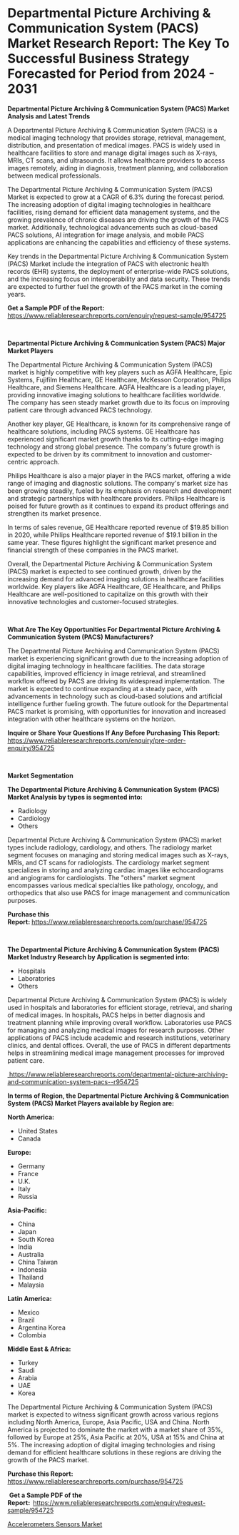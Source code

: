 <p><h1>Departmental Picture Archiving & Communication System (PACS) Market Research Report: The Key To Successful Business Strategy Forecasted for Period from 2024 - 2031</h1></p><p><strong>Departmental Picture Archiving & Communication System (PACS) Market Analysis and Latest Trends</strong></p>
<p><p>A Departmental Picture Archiving & Communication System (PACS) is a medical imaging technology that provides storage, retrieval, management, distribution, and presentation of medical images. PACS is widely used in healthcare facilities to store and manage digital images such as X-rays, MRIs, CT scans, and ultrasounds. It allows healthcare providers to access images remotely, aiding in diagnosis, treatment planning, and collaboration between medical professionals.</p><p>The Departmental Picture Archiving & Communication System (PACS) Market is expected to grow at a CAGR of 6.3% during the forecast period. The increasing adoption of digital imaging technologies in healthcare facilities, rising demand for efficient data management systems, and the growing prevalence of chronic diseases are driving the growth of the PACS market. Additionally, technological advancements such as cloud-based PACS solutions, AI integration for image analysis, and mobile PACS applications are enhancing the capabilities and efficiency of these systems.</p><p>Key trends in the Departmental Picture Archiving & Communication System (PACS) Market include the integration of PACS with electronic health records (EHR) systems, the deployment of enterprise-wide PACS solutions, and the increasing focus on interoperability and data security. These trends are expected to further fuel the growth of the PACS market in the coming years.</p></p>
<p><strong>Get a Sample PDF of the Report:&nbsp;</strong> <a href="https://www.reliableresearchreports.com/enquiry/request-sample/954725">https://www.reliableresearchreports.com/enquiry/request-sample/954725</a></p>
<p>&nbsp;</p>
<p><strong>Departmental Picture Archiving & Communication System (PACS) Major Market Players</strong></p>
<p><p>The Departmental Picture Archiving & Communication System (PACS) market is highly competitive with key players such as AGFA Healthcare, Epic Systems, Fujifilm Healthcare, GE Healthcare, McKesson Corporation, Philips Healthcare, and Siemens Healthcare. AGFA Healthcare is a leading player, providing innovative imaging solutions to healthcare facilities worldwide. The company has seen steady market growth due to its focus on improving patient care through advanced PACS technology.</p><p>Another key player, GE Healthcare, is known for its comprehensive range of healthcare solutions, including PACS systems. GE Healthcare has experienced significant market growth thanks to its cutting-edge imaging technology and strong global presence. The company's future growth is expected to be driven by its commitment to innovation and customer-centric approach.</p><p>Philips Healthcare is also a major player in the PACS market, offering a wide range of imaging and diagnostic solutions. The company's market size has been growing steadily, fueled by its emphasis on research and development and strategic partnerships with healthcare providers. Philips Healthcare is poised for future growth as it continues to expand its product offerings and strengthen its market presence.</p><p>In terms of sales revenue, GE Healthcare reported revenue of $19.85 billion in 2020, while Philips Healthcare reported revenue of $19.1 billion in the same year. These figures highlight the significant market presence and financial strength of these companies in the PACS market.</p><p>Overall, the Departmental Picture Archiving & Communication System (PACS) market is expected to see continued growth, driven by the increasing demand for advanced imaging solutions in healthcare facilities worldwide. Key players like AGFA Healthcare, GE Healthcare, and Philips Healthcare are well-positioned to capitalize on this growth with their innovative technologies and customer-focused strategies.</p></p>
<p>&nbsp;</p>
<p><strong>What Are The Key Opportunities For Departmental Picture Archiving & Communication System (PACS) Manufacturers?</strong></p>
<p><p>The Departmental Picture Archiving and Communication System (PACS) market is experiencing significant growth due to the increasing adoption of digital imaging technology in healthcare facilities. The data storage capabilities, improved efficiency in image retrieval, and streamlined workflow offered by PACS are driving its widespread implementation. The market is expected to continue expanding at a steady pace, with advancements in technology such as cloud-based solutions and artificial intelligence further fueling growth. The future outlook for the Departmental PACS market is promising, with opportunities for innovation and increased integration with other healthcare systems on the horizon.</p></p>
<p><strong>Inquire or Share Your Questions If Any Before Purchasing This Report:</strong> <a href="https://www.reliableresearchreports.com/enquiry/pre-order-enquiry/954725">https://www.reliableresearchreports.com/enquiry/pre-order-enquiry/954725</a></p>
<p>&nbsp;</p>
<p><strong>Market Segmentation</strong></p>
<p><strong>The Departmental Picture Archiving & Communication System (PACS) Market Analysis by types is segmented into:</strong></p>
<p><ul><li>Radiology</li><li>Cardiology</li><li>Others</li></ul></p>
<p><p>Departmental Picture Archiving & Communication System (PACS) market types include radiology, cardiology, and others. The radiology market segment focuses on managing and storing medical images such as X-rays, MRIs, and CT scans for radiologists. The cardiology market segment specializes in storing and analyzing cardiac images like echocardiograms and angiograms for cardiologists. The "others" market segment encompasses various medical specialties like pathology, oncology, and orthopedics that also use PACS for image management and communication purposes.</p></p>
<p><strong>Purchase this Report:&nbsp;</strong><a href="https://www.reliableresearchreports.com/purchase/954725">https://www.reliableresearchreports.com/purchase/954725</a></p>
<p>&nbsp;</p>
<p><strong>The Departmental Picture Archiving & Communication System (PACS) Market Industry Research by Application is segmented into:</strong></p>
<p><ul><li>Hospitals</li><li>Laboratories</li><li>Others</li></ul></p>
<p><p>Departmental Picture Archiving & Communication System (PACS) is widely used in hospitals and laboratories for efficient storage, retrieval, and sharing of medical images. In hospitals, PACS helps in better diagnosis and treatment planning while improving overall workflow. Laboratories use PACS for managing and analyzing medical images for research purposes. Other applications of PACS include academic and research institutions, veterinary clinics, and dental offices. Overall, the use of PACS in different departments helps in streamlining medical image management processes for improved patient care.</p></p>
<p><a href="https://www.reliableresearchreports.com/departmental-picture-archiving-and-communication-system-pacs--r954725">&nbsp;https://www.reliableresearchreports.com/departmental-picture-archiving-and-communication-system-pacs--r954725</a></p>
<p><strong>In terms of Region, the Departmental Picture Archiving & Communication System (PACS) Market Players available by Region are:</strong></p>
<p>
    <p> <strong> North America: </strong>
        <ul>
            <li>United States</li>
            <li>Canada</li>
        </ul>
        </p> 
    <p> <strong> Europe: </strong>
        <ul>
            <li>Germany</li>
            <li>France</li>
            <li>U.K.</li>
            <li>Italy</li>
            <li>Russia</li>
        </ul>
        </p> 
    <p> <strong> Asia-Pacific: </strong>
        <ul>
            <li>China</li>
            <li>Japan</li>
            <li>South Korea</li>
            <li>India</li>
            <li>Australia</li>
            <li>China Taiwan</li>
            <li>Indonesia</li>
            <li>Thailand</li>
            <li>Malaysia</li>
        </ul>
        </p> 
    <p> <strong> Latin America: </strong>
        <ul>
            <li>Mexico</li>
            <li>Brazil</li>
            <li>Argentina Korea</li>
            <li>Colombia</li>
        </ul>
        </p> 
    <p> <strong> Middle East & Africa: </strong>
        <ul>
            <li>Turkey</li>
            <li>Saudi</li>
            <li>Arabia</li>
            <li>UAE</li>
            <li>Korea</li>
        </ul>
    </p>
    </p>
<p><p>The Departmental Picture Archiving & Communication System (PACS) market is expected to witness significant growth across various regions including North America, Europe, Asia Pacific, USA and China. North America is projected to dominate the market with a market share of 35%, followed by Europe at 25%, Asia Pacific at 20%, USA at 15% and China at 5%. The increasing adoption of digital imaging technologies and rising demand for efficient healthcare solutions in these regions are driving the growth of the PACS market.</p></p>
<p><strong>Purchase this Report: </strong><a href="https://www.reliableresearchreports.com/purchase/954725">https://www.reliableresearchreports.com/purchase/954725</a></p>
<p>&nbsp;<strong>Get a Sample PDF of the Report:&nbsp;&nbsp;</strong><a href="https://www.reliableresearchreports.com/enquiry/request-sample/954725">https://www.reliableresearchreports.com/enquiry/request-sample/954725</a></p>
<p><strong></strong></p>
<p><p><a href="https://github.com/markmellon1/Market-Research-Report-List-1/blob/main/accelerometers-sensors-market.md">Accelerometers Sensors Market</a></p></p>